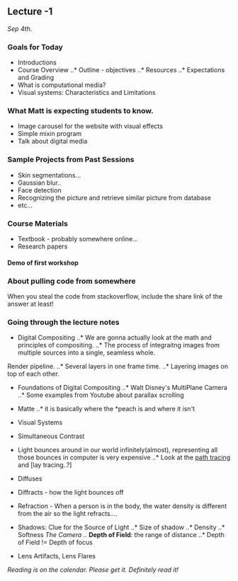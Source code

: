 ## Lecture -1
_Sep 4th_.

### Goals for Today

* Introductions 
* Course Overview
..* Outline - objectives
..* Resources
..* Expectations and Grading
* What is computational media?
* Visual systems: Characteristics and Limitations

### What Matt is expecting students to know.
* Image carousel for the website with visual effects
* Simple mixin program
* Talk about digital media

### Sample Projects from Past Sessions
* Skin segmentations...
* Gaussian blur..
* Face detection
* Recognizing the picture and retrieve similar picture from database
* etc...

### Course Materials
* Textbook - probably somewhere online...
* Research papers

#### Demo of first workshop


### About pulling code from somewhere
When you steal the code from stackoverflow, include the share link of the answer at least!

### Going through the lecture notes
* Digital Compositing
..* We are gonna actually look at the math and principles of compositing.
..* The process of integraitng images from multiple sources into a single, seamless whole.

Render pipeline.
..* Several layers in one frame time.
..* Layering images on top of each other.

* Foundations of Digital Compositing
..* Walt Disney's MultiPlane Camera
..* Some examples from Youtube about parallax scrolling

* Matte
..* it is basically where the *peach is and where it isn't

* Visual Systems
* Simultaneous Contrast
* Light bounces around in our world infinitely(almost), representing all those bounces in computer is very expensive
..* Look at the [path tracing](http://en.wikipedia.org/wiki/Path_tracing) and [lay tracing..?]

* Diffuses
* Diffracts - how the light bounces off
* Refraction - When a person is in the body, the water density is different from the air so the light refracts....
* Shadows: Clue for the Source of Light
..* Size of shadow
..* Density
..* Softness
*The Camera
..* **Depth of Field**: the range of distance
..* Depth of Field != Depth of focus
* Lens Artifacts, Lens Flares


_Reading is on the calendar. Please get it. Definitely read it!_
